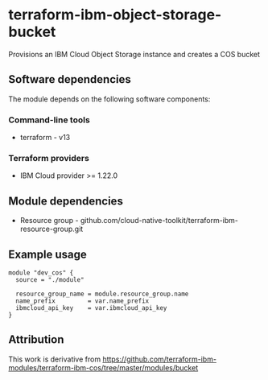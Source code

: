 # terraform-ibm-object-storage-bucket

Provisions an IBM Cloud Object Storage instance and creates a COS bucket


## Software dependencies

The module depends on the following software components:

### Command-line tools

- terraform - v13

### Terraform providers

- IBM Cloud provider >= 1.22.0

## Module dependencies

- Resource group - github.com/cloud-native-toolkit/terraform-ibm-resource-group.git

## Example usage

```hcl-terraform
module "dev_cos" {
  source = "./module"

  resource_group_name = module.resource_group.name
  name_prefix         = var.name_prefix
  ibmcloud_api_key    = var.ibmcloud_api_key
}
```

## Attribution

This work is derivative from https://github.com/terraform-ibm-modules/terraform-ibm-cos/tree/master/modules/bucket
